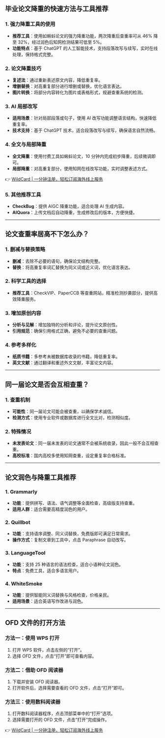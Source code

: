 ## 毕业论文降重的快速方法与工具推荐

### 1. 强力降重工具的使用
- **推荐工具**：使用如蝌蚪论文的强力降重功能，两次降重后查重率可从 46% 降至 32%，经过润色后知网检测结果可低至 5%。  
- **功能特点**：基于 ChatGPT 的人工智能技术，支持段落改写与续写，实时在线处理，保持格式完整。

### 2. 论文降重技巧
- **复述法**：通过重新表述原文内容，降低重复率。
- **增删替换**：对高重复部分进行增删或替换，优化语言表达。
- **图片转换**：将部分内容转化为图片或表格形式，规避查重系统的检测。

### 3. AI 局部改写
- **适用场景**：针对局部段落或句子，使用 AI 改写功能调整语言结构，快速降低重复率。
- **技术支持**：基于 ChatGPT 技术，适合段落改写与续写，确保语言自然流畅。

### 4. 全文与局部降重
- **全文降重**：使用付费工具如蝌蚪论文，10 分钟内完成初步降重，后续微调即可。
- **局部降重**：对高重复部分，使用知网在线改写功能，实时调整表述方式。

👉 [WildCard | 一分钟注册，轻松订阅海外线上服务](https://bit.ly/bewildcard)

### 5. 其他推荐工具
- **CheckBug**：提供 AIGC 降重功能，适合处理 AI 生成内容。
- **AIQuora**：上传文档后自动降重，生成修改后的版本，方便快捷。

---

## 论文查重率居高不下怎么办？

### 1. 删减与替换策略
- **删减**：去除不必要的语句，确保论文结构完整。
- **替换**：将高重复率词汇替换为同义词或近义词，优化语言表达。

### 2. 科学工具的选择
- **推荐工具**：CheckVIP、PaperCCB 等查重网站，精准检测抄袭部分，提供高效降重服务。

### 3. 增加原创内容
- **分析与见解**：增加独特的分析和评论，提升论文原创性。
- **引用规范**：确保引用格式正确，避免不必要的查重问题。

### 4. 参考多样化
- **纸质书籍**：多参考未被数据库收录的书籍，降低重复率。
- **英文文献**：通过翻译和重述外文文献，丰富论文内容。

---

## 同一届论文是否会互相查重？

### 1. 查重机制
- **可能性**：同一届论文可能会被查重，以确保学术诚信。
- **检测方式**：使用专业软件或数据库进行全文比对，检测相似度。

### 2. 特殊情况
- **未发表论文**：同一届未发表的论文通常不会被系统收录，因此一般不会互相查重。
- **高校标准**：国内高校多使用知网查重，设定重复率合格标准。

---

## 论文润色与降重工具推荐

### 1. Grammarly
- **功能**：提供拼写、语法、语气调整等全面检查，高级版支持查重。
- **适用人群**：适合需要高精度润色的用户。

### 2. Quillbot
- **功能**：支持语序调整、同义词替换，免费版即可满足日常需求。
- **操作方式**：复制文章到工具中，点击 Paraphrase 自动改写。

### 3. LanguageTool
- **功能**：支持 25 种语言的语法检查，适合小语种论文润色。
- **特点**：免费工具，适合多语言用户。

### 4. WhiteSmoke
- **功能**：提供智能同义词替换与风格检查，价格亲民。
- **适用场景**：适合英语写作改进与润色。

---

## OFD 文件的打开方法

### 方法一：使用 WPS 打开
1. 打开 WPS 软件，点击左侧的“打开”。
2. 选择 OFD 文件，点击“打开”即可查看内容。

### 方法二：借助 OFD 阅读器
1. 下载并安装 OFD 阅读器。
2. 打开软件后，选择需要查看的 OFD 文件，点击“打开”即可。

### 方法三：使用数科阅读器
1. 打开数科阅读器程序，点击顶部菜单中的“打开”选项。
2. 选择需要打开的 OFD 文件，点击“打开”完成操作。

👉 [WildCard | 一分钟注册，轻松订阅海外线上服务](https://bit.ly/bewildcard)